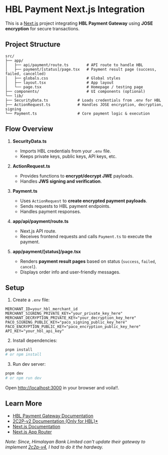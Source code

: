 # HBL Payment Next.js Integration

This is a [Next.js](https://nextjs.org) project integrating **HBL Payment Gateway** using **JOSE encryption** for secure transactions.

## Project Structure

```tree
src/
├── app/
│   ├── api/payment/route.ts        # API route to handle HBL
│   ├── payment/[status]/page.tsx   # Payment result page (success, failed, cancelled)
│   ├── globals.css                 # Global styles
│   ├── layout.tsx                  # App layout
│   └── page.tsx                    # Homepage / testing page
├── components/                     # UI components (optional)
└── lib/
├── SecurityData.ts             # Loads credentials from .env for HBL
├── ActionRequest.ts            # Handles JOSE encryption, decryption, signing
└── Payment.ts                  # Core payment logic & execution

```

## Flow Overview

1. **SecurityData.ts**

   - Imports HBL credentials from your `.env` file.
   - Keeps private keys, public keys, API keys, etc.

2. **ActionRequest.ts**

   - Provides functions to **encrypt/decrypt JWE** payloads.
   - Handles **JWS signing and verification**.

3. **Payment.ts**

   - Uses `ActionRequest` to **create encrypted payment payloads**.
   - Sends requests to HBL payment endpoints.
   - Handles payment responses.

4. **app/api/payment/route.ts**

   - Next.js API route.
   - Receives frontend requests and calls `Payment.ts` to execute the payment.

5. **app/payment/[status]/page.tsx**
   - Renders **payment result pages** based on status (`success`, `failed`, `cancel`).
   - Displays order info and user-friendly messages.

## Setup

1. Create a `.env` file:

```env
MERCHANT_ID=your_hbl_merchant_id
MERCHANT_SIGNING_PRIVATE_KEY="your_private_key_here"
MERCHANT_DECRYPTION_PRIVATE_KEY="your_decryption_key_here"
PACO_SIGNING_PUBLIC_KEY="paco_signing_public_key_here"
PACO_ENCRYPTION_PUBLIC_KEY="paco_encryption_public_key_here"
API_KEY="your_hbl_api_key"
```

2. Install dependencies:

```bash
pnpm install
# or npm install
```

3. Run dev server:

```bash
pnpm dev
# or npm run dev
```

Open [http://localhost:3000](http://localhost:3000) in your browser and voila!!.

## Learn More

- [HBL Payment Gateway Documentation](https://www.hbl.com.np/)
- [2C2P-v2 Documentation (Only for HBL)*](https://devzone.2c2p.com)
- [Next.js Documentation](https://nextjs.org/docs)
- [Next.js App Router](https://nextjs.org/docs/app/building-your-application/routing)

_Note: Since, Himalayan Bank Limited can't update their gateway to implement [2c2p-v4](https://developer.2c2p.com/docs/general), I had to do it the hardway._